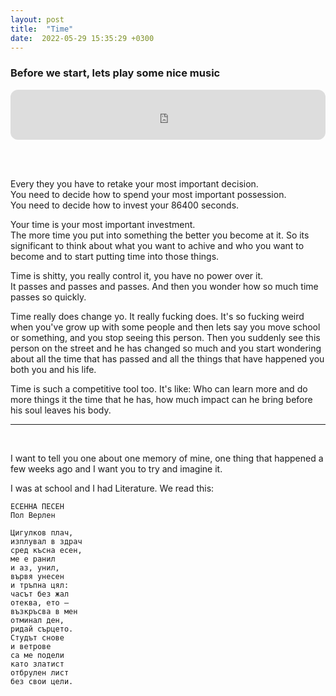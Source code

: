 ```yaml
---
layout: post
title:  "Time"
date:  2022-05-29 15:35:29 +0300
---
```


### Before we start, lets play some nice music

<iframe style="border-radius:12px" src="https://open.spotify.com/embed/track/3neszfVeLbV5zJmAABsWs0?utm_source=generator" width="100%" height="80" frameBorder="0" allowfullscreen="" allow="autoplay; clipboard-write; encrypted-media; fullscreen; picture-in-picture"></iframe>

<br><br>

Every they you have to retake your most important decision.  
You need to decide how to spend your most important possession.  
You need to decide how to invest your 86400 seconds.  

Your time is your most important investment.  
The more time you put into something the better you become at it. So its significant to think about what you want to achive 
and who you want to become and to start putting time into those things.  

Time is shitty, you really control it, you have no power over it.  
It passes and passes and passes. And then you wonder how so much time passes so quickly.  

Time really does change yo. It really fucking does. It's so fucking weird when you've grow up with some people and then lets say you move school or something, and you stop seeing this person. Then you suddenly see this person on the street and he has changed so much and you start wondering about all the time that has passed and all the things that have happened you both you and his life.  

Time is such a competitive tool too. It's like: Who can learn more and do more things it the time that he has, how much impact can he bring 
before his soul leaves his body.

---

<br>

I want to tell you one about one memory of mine, one thing that happened a few weeks ago and I want you to try and imagine it.  

I was at school and I had Literature. We read this:  
```
ЕСЕННА ПЕСЕН
Пол Верлен

Цигулков плач,
изплувал в здрач
сред късна есен,
ме е ранил
и аз, унил,
вървя унесен
и тръпна цял:
часът без жал
отеква, ето —
възкръсва в мен
отминал ден,
ридай сърцето.
Студът снове
и ветрове
са ме подели
като златист
отбрулен лист
без свои цели.
```

